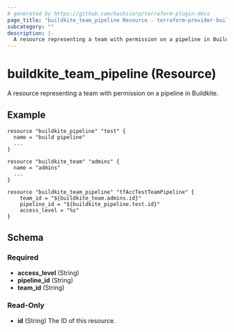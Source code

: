 ```yaml
---
# generated by https://github.com/hashicorp/terraform-plugin-docs
page_title: "buildkite_team_pipeline Resource - terraform-provider-buildkite"
subcategory: ""
description: |-
  A resource representing a team with permission on a pipeline in Buildkite.
---
```


# buildkite_team_pipeline (Resource)

A resource representing a team with permission on a pipeline in Buildkite.

## Example
```hcl
resource "buildkite_pipeline" "test" {
  name = "build pipeline"
  ...
}

resource "buildkite_team" "admins" {
  name = "admins"
  ...
}

resource "buildkite_team_pipeline" "tfAccTestTeamPipeline" {
	team_id = "${buildkite_team.admins.id}"
	pipeline_id = "${buildkite_pipeline.test.id}"
	access_level = "%s"
}
```

<!-- schema generated by tfplugindocs -->
## Schema

### Required

- **access_level** (String)
- **pipeline_id** (String)
- **team_id** (String)

### Read-Only

- **id** (String) The ID of this resource.


